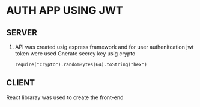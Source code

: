 # AUTH APP USING JWT

## SERVER

1. API was created usig express framework and for user authenitcation jwt token were used
   Gnerate secrey key usig crypto

   `require("crypto").randomBytes(64).toString("hex")`

## CLIENT

React libraray was used to create the front-end
